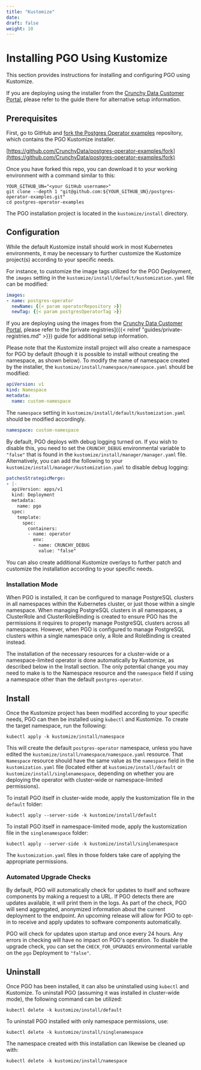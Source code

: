 ```yaml
---
title: "Kustomize"
date:
draft: false
weight: 10
---
```


# Installing PGO Using Kustomize

This section provides instructions for installing and configuring PGO using Kustomize.

If you are deploying using the installer from the [Crunchy Data Customer Portal](https://access.crunchydata.com/), please refer to the guide there for alternative setup information.

## Prerequisites

First, go to GitHub and [fork the Postgres Operator examples](https://github.com/CrunchyData/postgres-operator-examples/fork)
repository, which contains the PGO Kustomize installer.

[https://github.com/CrunchyData/postgres-operator-examples/fork](https://github.com/CrunchyData/postgres-operator-examples/fork)

Once you have forked this repo, you can download it to your working environment with a command
similar to this:

```
YOUR_GITHUB_UN="<your GitHub username>"
git clone --depth 1 "git@github.com:${YOUR_GITHUB_UN}/postgres-operator-examples.git"
cd postgres-operator-examples
```

The PGO installation project is located in the `kustomize/install` directory.

## Configuration

While the default Kustomize install should work in most Kubernetes environments, it may be
necessary to further customize the Kustomize project(s) according to your specific needs.

For instance, to customize the image tags utilized for the PGO Deployment, the `images` setting
in the `kustomize/install/default/kustomization.yaml` file can be modified:

```yaml
images:
- name: postgres-operator
  newName: {{< param operatorRepository >}}
  newTag: {{< param postgresOperatorTag >}}
```

If you are deploying using the images from the [Crunchy Data Customer Portal](https://access.crunchydata.com/), please refer to the [private registries]({{< relref "guides/private-registries.md" >}}) guide for additional setup information.

Please note that the Kustomize install project will also create a namespace for PGO
by default (though it is possible to install without creating the namespace, as shown below).  To
modify the name of namespace created by the installer, the `kustomize/install/namespace/namespace.yaml`
should be modified:

```yaml
apiVersion: v1
kind: Namespace
metadata:
  name: custom-namespace
```

The `namespace` setting in  `kustomize/install/default/kustomization.yaml` should be
modified accordingly.

```yaml
namespace: custom-namespace
```

By default, PGO deploys with debug logging turned on. If you wish to disable this, you need to set the `CRUNCHY_DEBUG` environmental variable to `"false"` that is found in the `kustomize/install/manager/manager.yaml` file. Alternatively, you can add the following to your `kustomize/install/manager/kustomization.yaml` to disable debug logging:

```yaml
patchesStrategicMerge:
- |-
  apiVersion: apps/v1
  kind: Deployment
  metadata:
    name: pgo
  spec:
    template:
      spec:
        containers:
        - name: operator
          env:
          - name: CRUNCHY_DEBUG
            value: "false"
```

You can also create additional Kustomize overlays to further patch and customize the installation according to your specific needs.

### Installation Mode

When PGO is installed, it can be configured to manage PostgreSQL clusters in all namespaces within
the Kubernetes cluster, or just those within a single namespace.  When managing PostgreSQL
clusters in all namespaces, a ClusterRole and ClusterRoleBinding is created to ensure PGO has
the permissions it requires to properly manage PostgreSQL clusters across all namespaces.  However,
when PGO is configured to manage PostgreSQL clusters within a single namespace only, a Role and
RoleBinding is created instead.

The installation of the necessary resources for a cluster-wide or a namespace-limited
operator is done automatically by Kustomize, as described below in the Install section.
The only potential change you may need to make is to the Namespace resource and the
`namespace` field if using a namespace other than the default `postgres-operator`.

## Install

Once the Kustomize project has been modified according to your specific needs, PGO can then
be installed using `kubectl` and Kustomize.  To create the target namespace, run the following:

```shell
kubectl apply -k kustomize/install/namespace
```

This will create the default `postgres-operator` namespace, unless you have edited the
`kustomize/install/namespace/namespace.yaml` resource. That `Namespace` resource should have the
same value as the `namespace` field in the `kustomization.yaml` file (located either at
`kustomize/install/default` or `kustomize/install/singlenamespace`, depending on whether you
are deploying the operator with cluster-wide or namespace-limited permissions).

To install PGO itself in cluster-wide mode, apply the kustomization file in the `default` folder:

```shell
kubectl apply --server-side -k kustomize/install/default
```

To install PGO itself in namespace-limited mode, apply the kustomization file in the
`singlenamespace` folder:

```shell
kubectl apply --server-side -k kustomize/install/singlenamespace
```

The `kustomization.yaml` files in those folders take care of applying the appropriate permissions.

### Automated Upgrade Checks

By default, PGO will automatically check for updates to itself and software components by making a request to a URL. If PGO detects there are updates available, it will print them in the logs. As part of the check, PGO will send aggregated, anonymized information about the current deployment to the endpoint. An upcoming release will allow for PGO to opt-in to receive and apply updates to software components automatically.

PGO will check for updates upon startup and once every 24 hours. Any errors in checking will have no impact on PGO's operation. To disable the upgrade check, you can set the `CHECK_FOR_UPGRADES` environmental variable on the `pgo` Deployment to `"false"`.

## Uninstall

Once PGO has been installed, it can also be uninstalled using `kubectl` and Kustomize.
To uninstall PGO (assuming it was installed in cluster-wide mode), the following command can be
utilized:

```shell
kubectl delete -k kustomize/install/default
```

To uninstall PGO installed with only namespace permissions, use:

```shell
kubectl delete -k kustomize/install/singlenamespace
```

The namespace created with this installation can likewise be cleaned up with:

```shell
kubectl delete -k kustomize/install/namespace
```
